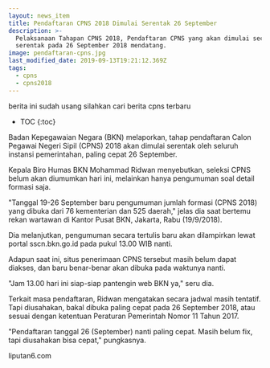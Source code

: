 ```yaml
---
layout: news_item
title: Pendaftaran CPNS 2018 Dimulai Serentak 26 September
description: >-
  Pelaksanaan Tahapan CPNS 2018, Pendaftaran CPNS yang akan dimulai secara
  serentak pada 26 September 2018 mendatang.
image: pendaftaran-cpns.jpg
last_modified_date: 2019-09-13T19:21:12.369Z
tags:
  - cpns
  - cpns2018
---
```

<div class="note">berita ini sudah usang silahkan cari berita cpns terbaru</div>

* TOC
{:toc}

Badan Kepegawaian Negara (BKN) melaporkan, tahap pendaftaran Calon Pegawai Negeri Sipil (CPNS) 2018 akan dimulai serentak oleh seluruh instansi pemerintahan, paling cepat 26 September.

Kepala Biro Humas BKN Mohammad Ridwan menyebutkan, seleksi CPNS belum akan diumumkan hari ini, melainkan hanya pengumuman soal detail formasi saja.

"Tanggal 19-26 September baru pengumuman jumlah formasi (CPNS 2018) yang dibuka dari 76 kementerian dan 525 daerah," jelas dia saat bertemu rekan wartawan di Kantor Pusat BKN, Jakarta, Rabu (19/9/2018).

Dia melanjutkan, pengumuman secara tertulis baru akan dilampirkan lewat portal sscn.bkn.go.id pada pukul 13.00 WIB nanti.

Adapun saat ini, situs penerimaan CPNS tersebut masih belum dapat diakses, dan baru benar-benar akan dibuka pada waktunya nanti.

"Jam 13.00 hari ini siap-siap pantengin web BKN ya," seru dia.

Terkait masa pendaftaran, Ridwan mengatakan secara jadwal masih tentatif. Tapi diusahakan, bakal dibuka paling cepat pada 26 September 2018, atau sesuai dengan ketentuan Peraturan Pemerintah Nomor 11 Tahun 2017.

"Pendaftaran tanggal 26 (September) nanti paling cepat. Masih belum fix, tapi diusahakan bisa cepat," pungkasnya.

<div class="sumber">liputan6.com</div>

